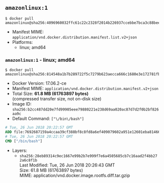 ## `amazonlinux:1`

```console
$ docker pull amazonlinux@sha256:4096960032ffc61c22c2328f2014b226937ccebbe7bca3c88bee46c7c4f6a595
```

-	Manifest MIME: `application/vnd.docker.distribution.manifest.list.v2+json`
-	Platforms:
	-	linux; amd64

### `amazonlinux:1` - linux; amd64

```console
$ docker pull amazonlinux@sha256:814548a1b7b289722f5c7279b623aecca666c1680e3e172781fb9682104b7878
```

-	Docker Version: 17.06.2-ce
-	Manifest MIME: `application/vnd.docker.distribution.manifest.v2+json`
-	Total Size: **61.8 MB (61763897 bytes)**  
	(compressed transfer size, not on-disk size)
-	Image ID: `sha256:b2cc487dd20e7fd99905eee79880221e238d69aa020ac87d7d2f0b2bf826aa9c`
-	Default Command: `["\/bin\/bash"]`

```dockerfile
# Tue, 26 Jun 2018 20:22:57 GMT
ADD file:7692687159a4ccaa39cf388bf8c8fd8a6ef409079602a951e12601eba8146606 in / 
# Tue, 26 Jun 2018 20:22:57 GMT
CMD ["/bin/bash"]
```

-	Layers:
	-	`sha256:28eb89314c9ec1667e99b2b7e999f7e6a4505685cb7c16aad2f4bb272a6c8f1b`  
		Last Modified: Tue, 26 Jun 2018 20:26:43 GMT  
		Size: 61.8 MB (61763897 bytes)  
		MIME: application/vnd.docker.image.rootfs.diff.tar.gzip
